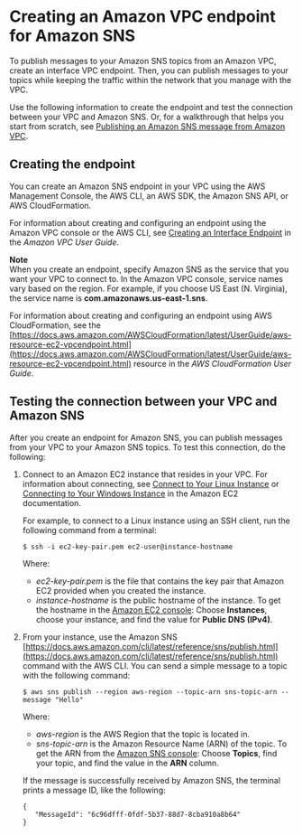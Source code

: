 # Creating an Amazon VPC endpoint for Amazon SNS<a name="sns-vpc-create-endpoint"></a>

To publish messages to your Amazon SNS topics from an Amazon VPC, create an interface VPC endpoint\. Then, you can publish messages to your topics while keeping the traffic within the network that you manage with the VPC\.

Use the following information to create the endpoint and test the connection between your VPC and Amazon SNS\. Or, for a walkthrough that helps you start from scratch, see [Publishing an Amazon SNS message from Amazon VPC](sns-vpc-tutorial.md)\.

## Creating the endpoint<a name="sns-vpc-endpoint-create"></a>

You can create an Amazon SNS endpoint in your VPC using the AWS Management Console, the AWS CLI, an AWS SDK, the Amazon SNS API, or AWS CloudFormation\.

For information about creating and configuring an endpoint using the Amazon VPC console or the AWS CLI, see [Creating an Interface Endpoint](https://docs.aws.amazon.com/vpc/latest/userguide/vpce-interface.html#create-interface-endpoint) in the *Amazon VPC User Guide*\.

**Note**  
When you create an endpoint, specify Amazon SNS as the service that you want your VPC to connect to\. In the Amazon VPC console, service names vary based on the region\. For example, if you choose US East \(N\. Virginia\), the service name is **com\.amazonaws\.us\-east\-1\.sns**\.

For information about creating and configuring an endpoint using AWS CloudFormation, see the [https://docs.aws.amazon.com/AWSCloudFormation/latest/UserGuide/aws-resource-ec2-vpcendpoint.html](https://docs.aws.amazon.com/AWSCloudFormation/latest/UserGuide/aws-resource-ec2-vpcendpoint.html) resource in the *AWS CloudFormation User Guide*\.

## Testing the connection between your VPC and Amazon SNS<a name="sns-vpc-publish"></a>

After you create an endpoint for Amazon SNS, you can publish messages from your VPC to your Amazon SNS topics\. To test this connection, do the following:

1. Connect to an Amazon EC2 instance that resides in your VPC\. For information about connecting, see [Connect to Your Linux Instance](https://docs.aws.amazon.com/AWSEC2/latest/DeveloperGuide/AccessingInstances.html) or [Connecting to Your Windows Instance](https://docs.aws.amazon.com/AWSEC2/latest/WindowsGuide/connecting_to_windows_instance.html) in the Amazon EC2 documentation\.

   For example, to connect to a Linux instance using an SSH client, run the following command from a terminal:

   ```
   $ ssh -i ec2-key-pair.pem ec2-user@instance-hostname
   ```

   Where:
   + *ec2\-key\-pair\.pem* is the file that contains the key pair that Amazon EC2 provided when you created the instance\.
   + *instance\-hostname* is the public hostname of the instance\. To get the hostname in the [Amazon EC2 console](https://console.aws.amazon.com/ec2): Choose **Instances**, choose your instance, and find the value for **Public DNS \(IPv4\)**\.

1. From your instance, use the Amazon SNS [https://docs.aws.amazon.com/cli/latest/reference/sns/publish.html](https://docs.aws.amazon.com/cli/latest/reference/sns/publish.html) command with the AWS CLI\. You can send a simple message to a topic with the following command:

   ```
   $ aws sns publish --region aws-region --topic-arn sns-topic-arn --message "Hello"
   ```

   Where:
   + *aws\-region* is the AWS Region that the topic is located in\.
   + *sns\-topic\-arn* is the Amazon Resource Name \(ARN\) of the topic\. To get the ARN from the [Amazon SNS console](https://console.aws.amazon.com/sns/home): Choose **Topics**, find your topic, and find the value in the **ARN** column\.

   If the message is successfully received by Amazon SNS, the terminal prints a message ID, like the following:

   ```
   {
      "MessageId": "6c96dfff-0fdf-5b37-88d7-8cba910a8b64"
   }
   ```
